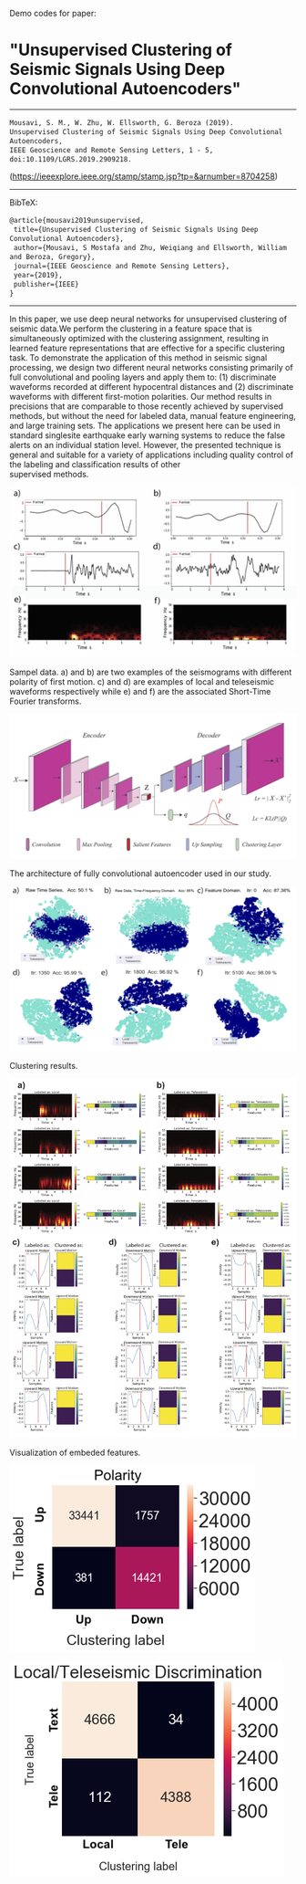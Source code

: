 Demo codes for paper:  

# "Unsupervised Clustering of Seismic Signals Using Deep Convolutional Autoencoders"
                                       
--------------------------------------------------------      

    Mousavi, S. M., W. Zhu, W. Ellsworth, G. Beroza (2019). 
    Unsupervised Clustering of Seismic Signals Using Deep Convolutional Autoencoders, 
    IEEE Geoscience and Remote Sensing Letters, 1 - 5, doi:10.1109/LGRS.2019.2909218.                            
                             
(https://ieeexplore.ieee.org/stamp/stamp.jsp?tp=&arnumber=8704258)      
                               
------------------------------------------------------
BibTeX:      

    @article{mousavi2019unsupervised,
     title={Unsupervised Clustering of Seismic Signals Using Deep Convolutional Autoencoders},
     author={Mousavi, S Mostafa and Zhu, Weiqiang and Ellsworth, William and Beroza, Gregory},
     journal={IEEE Geoscience and Remote Sensing Letters},
     year={2019},
     publisher={IEEE}
    }        
              
------------------------------------------------------
            
In this paper, we use deep neural networks for unsupervised
clustering of seismic data.We perform the clustering in a
feature space that is simultaneously optimized with the clustering
assignment, resulting in learned feature representations that
are effective for a specific clustering task. To demonstrate the
application of this method in seismic signal processing, we design
two different neural networks consisting primarily of full convolutional
and pooling layers and apply them to: (1) discriminate
waveforms recorded at different hypocentral distances and (2)
discriminate waveforms with different first-motion polarities. Our
method results in precisions that are comparable to those recently
achieved by supervised methods, but without the need for labeled
data, manual feature engineering, and large training sets. The
applications we present here can be used in standard singlesite
earthquake early warning systems to reduce the false alerts
on an individual station level. However, the presented technique
is general and suitable for a variety of applications including
quality control of the labeling and classification results of other     
supervised methods.

![network architecture](Fig_2.jpg)

Sampel data. a) and b) are two examples of the seismograms with different polarity of first motion.
c) and d) are examples of local and teleseismic waveforms respectively while e) and f) are the associated Short-Time Fourier transforms. 

![network architecture](Fig_1.jpg)

The architecture of fully convolutional autoencoder used in our study. 

![clustering results](Fig_3.jpg)

Clustering results. 

![embeded features](Fig_4.jpg)

Visualization of embeded features. 

![embeded features](FigSub_3.png)

![embeded features](FigSub_4.png)

